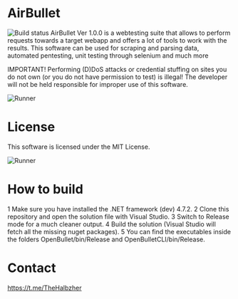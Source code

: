 # AirBullet
<img src="https://camo.githubusercontent.com/b796a26953d8c344d43e1ff370bac3100b3aac2e692e94f0ad7f7e6f3a13ed00/68747470733a2f2f63692e6170707665796f722e636f6d2f6170692f70726f6a656374732f7374617475732f756264636e6e333875616e616f7169633f7376673d74727565" alt="Build status" data-canonical-src="https://i.ibb.co/QcXBW7H/Screenshot-2023-03-19-060230.jpg" style="max-width: 100%;">
AirBullet Ver 1.0.0 is a webtesting suite that allows to perform requests towards a target webapp and offers a lot of tools to work with the results. This software can be used for scraping and parsing data, automated pentesting, unit testing through selenium and much more

IMPORTANT! Performing (D)DoS attacks or credential stuffing on sites you do not own (or you do not have permission to test) is illegal! The developer will not be held responsible for improper use of this software.


<img src="https://i.ibb.co/phznm6b/Screenshot-2023-03-09-051545.jpg" alt="Runner" data-canonical-src="https://i.ibb.co/phznm6b/Screenshot-2023-03-09-051545.jpg" style="max-width: 40%;">

# License
This software is licensed under the MIT License.


<img src="https://i.ibb.co/p32L4Sc/Screenshot-2023-03-19-060250.jpg" alt="Runner" data-canonical-src="https://i.ibb.co/N3CQYDn/Screenshot-2023-03-09-052238.jpg" style="max-width: 40%;">

# How to build

1 Make sure you have installed the .NET framework (dev) 4.7.2.
2 Clone this repository and open the solution file with Visual Studio.
3 Switch to Release mode for a much cleaner output.
4 Build the solution (Visual Studio will fetch all the missing nuget packages).
5 You can find the executables inside the folders OpenBullet/bin/Release and OpenBulletCLI/bin/Release.

# Contact
https://t.me/TheHalbzher
